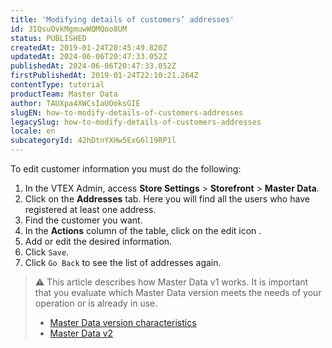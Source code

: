 ```yaml
---
title: 'Modifying details of customers’ addresses'
id: 3IQsuOvkMgmuwWQMQoo8UM
status: PUBLISHED
createdAt: 2019-01-24T20:45:49.820Z
updatedAt: 2024-06-06T20:47:33.052Z
publishedAt: 2024-06-06T20:47:33.052Z
firstPublishedAt: 2019-01-24T22:10:21.264Z
contentType: tutorial
productTeam: Master Data
author: TAUXpa4XWCsIaUOoksGIE
slugEN: how-to-modify-details-of-customers-addresses
legacySlug: how-to-modify-details-of-customers-addresses
locale: en
subcategoryId: 42hDtnYXHw5ExG6l19RP1l
---
```


To edit customer information you must do the following:

1. In the VTEX Admin, access **Store Settings** > **Storefront** > **Master Data**.
2. Click on the **Addresses** tab. Here you will find all the users who have registered at least one address.
3. Find the customer you want.
4. In the **Actions** column of the table, click on the edit icon <i class="fas fa-edit"></i>.
5. Add or edit the desired information.
6. Click `Save`.
7. Click `Go Back` to see the list of addresses again.

> ⚠️ This article describes how Master Data v1 works. It is important that you evaluate which Master Data version meets the needs of your operation or is already in use. <ul> <li> [ Master Data version characteristics ](/en/tutorial/master-data--4otjBnR27u4WUIciQsmkAw#versions-available) </li> <li> [ Master Data v2 ](https://developers.vtex.com/vtex-rest-api/docs/getting-started-1) </li> </ul>

